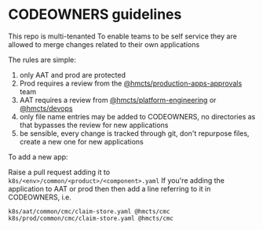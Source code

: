 # CODEOWNERS guidelines

This repo is multi-tenanted
To enable teams to be self service they are allowed to merge changes related to their own applications

The rules are simple:
1. only AAT and prod are protected
1. Prod requires a review from the [@hmcts/production-apps-approvals](https://github.com/orgs/hmcts/teams/production-apps-approvals/members) team
1. AAT requires a review from [@hmcts/platform-engineering](https://github.com/orgs/hmcts/teams/platform-engineering/members) or [@hmcts/devops](https://github.com/orgs/hmcts/teams/devops/members)
1. only file name entries may be added to CODEOWNERS, no directories as that bypasses the review for new applications
1. be sensible, every change is tracked through git, don't repurpose files, create a new one for new applications

To add a new app:

Raise a pull request adding it to `k8s/<env>/common/<product>/<component>.yaml`
If you're adding the application to AAT or prod then then add a line referring to it in CODEOWNERS, i.e. 

```
k8s/aat/common/cmc/claim-store.yaml @hmcts/cmc
k8s/prod/common/cmc/claim-store.yaml @hmcts/cmc
```
